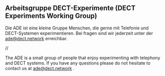 ## Arbeitsgruppe DECT-Experimente (DECT Experiments Working Group)

Die ADE ist eine kleine Gruppe Menschen, die gerne mit Telefonie und DECT-Systemen experimentieren.
Bei fragen sind wir jederzeit unter der ade@dect.network erreichbar.

//

The ADE is a small group of people that enjoy experimenting with telephony and DECT systems.
If you have any questions please do not hesitate to contact us at ade@dect.network .

